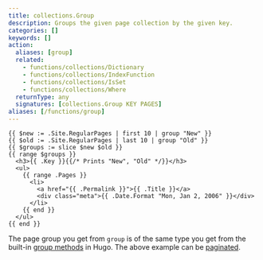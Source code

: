 ```yaml
---
title: collections.Group
description: Groups the given page collection by the given key.
categories: []
keywords: []
action:
  aliases: [group]
  related:
    - functions/collections/Dictionary
    - functions/collections/IndexFunction
    - functions/collections/IsSet
    - functions/collections/Where
  returnType: any
  signatures: [collections.Group KEY PAGES]
aliases: [/functions/group]
---
```


```go-html-template
{{ $new := .Site.RegularPages | first 10 | group "New" }}
{{ $old := .Site.RegularPages | last 10 | group "Old" }}
{{ $groups := slice $new $old }}
{{ range $groups }}
  <h3>{{ .Key }}{{/* Prints "New", "Old" */}}</h3>
  <ul>
    {{ range .Pages }}
      <li>
        <a href="{{ .Permalink }}">{{ .Title }}</a>
        <div class="meta">{{ .Date.Format "Mon, Jan 2, 2006" }}</div>
      </li>
    {{ end }}
  </ul>
{{ end }}
```

The page group you get from `group` is of the same type you get from the built-in [group methods](/templates/lists#group-content) in Hugo. The above example can be [paginated](/templates/pagination/#list-paginator-pages).
